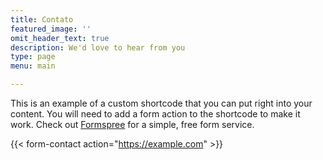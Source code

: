 ```yaml
---
title: Contato
featured_image: ''
omit_header_text: true
description: We'd love to hear from you
type: page
menu: main

---
```



This is an example of a custom shortcode that you can put right into your content. You will need to add a form action to the shortcode to make it work. Check out [Formspree](https://formspree.io/) for a simple, free form service. 

{{< form-contact action="https://example.com"  >}}
